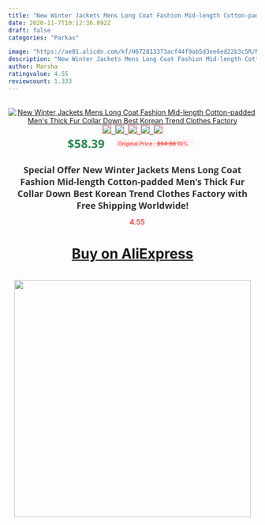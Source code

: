 ```yaml
---
title: "New Winter Jackets Mens Long Coat Fashion Mid-length Cotton-padded Men's Thick Fur Collar Down Best Korean Trend Clothes Factory"
date: 2020-11-7T10:12:36.892Z
draft: false
categories: "Parkas"

image: "https://ae01.alicdn.com/kf/H672813373acf44f9ab5d3ee6ed22b3c5R/New-Winter-Jackets-Mens-Long-Coat-Fashion-Mid-length-Cotton-padded-Men-s-Thick-Fur-Collar.jpg"
description: "New Winter Jackets Mens Long Coat Fashion Mid-length Cotton-padded Men's Thick Fur Collar Down Best Korean Trend Clothes Factory"
author: Marsha
ratingvalue: 4.55
reviewcount: 1.333
---
```

<br>
<div style="text-align: center;">
<a href="https://s.click.aliexpress.com/e/_A9KZAl" target="_blank" rel="nofollow noopener noreferrer"><img alt="New Winter Jackets Mens Long Coat Fashion Mid-length Cotton-padded Men's Thick Fur Collar Down Best Korean Trend Clothes Factory" class="magnifier-image" src="https://ae01.alicdn.com/kf/H672813373acf44f9ab5d3ee6ed22b3c5R/New-Winter-Jackets-Mens-Long-Coat-Fashion-Mid-length-Cotton-padded-Men-s-Thick-Fur-Collar.jpg_640x640.jpg">
<br>
<img style="border:1px solid salmon" src="https://ae01.alicdn.com/kf/H672813373acf44f9ab5d3ee6ed22b3c5R/New-Winter-Jackets-Mens-Long-Coat-Fashion-Mid-length-Cotton-padded-Men-s-Thick-Fur-Collar.jpg_120x120.jpg">&nbsp;&nbsp;<img style="border:1px solid salmon" src="https://ae01.alicdn.com/kf/H5a593740f7e14d49b079c2bb1eecf3d74/New-Winter-Jackets-Mens-Long-Coat-Fashion-Mid-length-Cotton-padded-Men-s-Thick-Fur-Collar.jpg_120x120.jpg">&nbsp;&nbsp;<img style="border:1px solid salmon" src="https://ae01.alicdn.com/kf/H00365b4de4814b41b048be4d03fa076dD/New-Winter-Jackets-Mens-Long-Coat-Fashion-Mid-length-Cotton-padded-Men-s-Thick-Fur-Collar.jpg_120x120.jpg">&nbsp;&nbsp;<img style="border:1px solid salmon" src="https://ae01.alicdn.com/kf/Hcd614601b7484f7fa5412b703d7199aes/New-Winter-Jackets-Mens-Long-Coat-Fashion-Mid-length-Cotton-padded-Men-s-Thick-Fur-Collar.jpg_120x120.jpg">&nbsp;&nbsp;<img style="border:1px solid salmon" src="https://ae01.alicdn.com/kf/H89ef3d150c45473382b45bcc5498947eh/New-Winter-Jackets-Mens-Long-Coat-Fashion-Mid-length-Cotton-padded-Men-s-Thick-Fur-Collar.jpg_120x120.jpg"></a></div><br0>
<div style="text-align: center;"><span style="background-color: white; border: 0px; box-sizing: border-box; color: seagreen; display: inline-block; font-family: &quot;open sans&quot; , &quot;arial&quot; , &quot;helvetica&quot; , sans-serif , &quot;heiti&quot;; font-size: 24px; font-stretch: inherit; font-weight: 700; line-height: inherit; margin: 0px 10px 0px 0px; padding: 0px; vertical-align: middle;">$58.39 </span>
<span style="background: rgb(255 , 241 , 241); border-radius: 3px; border: 0px; box-sizing: border-box; color: #ff4747; display: inline-block; font-family: inherit; font-size: 12px; font-stretch: inherit; font-style: inherit; font-variant: inherit; font-weight: 600; line-height: inherit; margin: 0px; padding: 2px 5px; transform: scale(0.9); vertical-align: middle;">Original Price : <b style="text-decoration: line-through;">$64.88 </b> 10%&nbsp;&nbsp;</span></div>
<h1 style="color: #333333; display: inline-block; font-family: &quot;open sans&quot; , &quot;arial&quot; , &quot;helvetica&quot; , sans-serif , &quot;heiti&quot;; font-size: 18px; font-stretch: inherit; font-weight: 700; text-align: center;">Special Offer New Winter Jackets Mens Long Coat Fashion Mid-length Cotton-padded Men's Thick Fur Collar Down Best Korean Trend Clothes Factory with Free Shipping Worldwide!</h1>
<div style="color: #ff4747; text-align: center;">
<img src="https://4.bp.blogspot.com/-M0ZcTcb-5uY/XleCXlxnR4I/AAAAAAAAAEc/OrjgMkXV1oMQFaCRZj5HQwOCBcu3w1FegCPcBGAYYCw/s1600/star.png" style="height: 15px;">&nbsp;<b>4.55</b></div>
<div class="button_cont" align="center"><a class="buynow_a" href="https://s.click.aliexpress.com/e/_A9KZAl" target="_blank" rel="nofollow noopener noreferrer"><H1>Buy on AliExpress</H1></a></div><br>
<div class="separator" style="clear: both; text-align: center;">
<img src="https://lh3.googleusercontent.com/-pTy5HemUv9M/XlePHvY0dAI/AAAAAAAAAE4/0nX5iRUoIWY8eMW9Dpxeirr157OZliDIgCLcBGAsYHQ/s1600/badge.gif" width="480">
</div>
